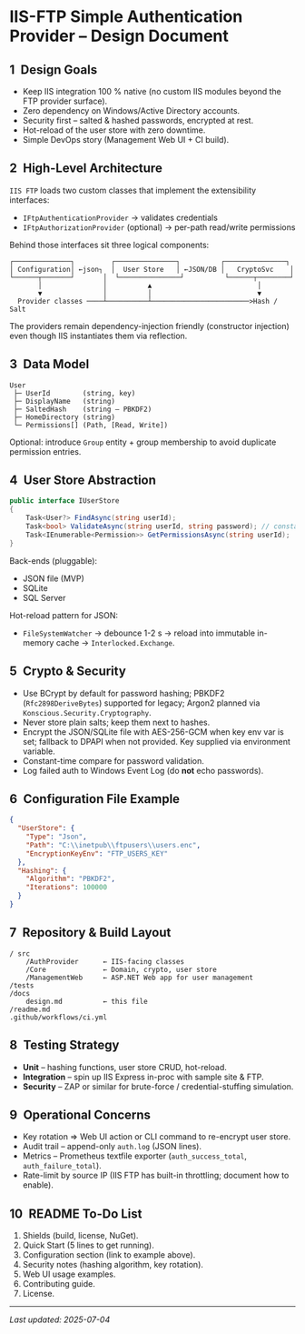# IIS-FTP Simple Authentication Provider – Design Document

## 1 Design Goals
* Keep IIS integration 100 % native (no custom IIS modules beyond the FTP provider surface).
* Zero dependency on Windows/Active Directory accounts.
* Security first – salted & hashed passwords, encrypted at rest.
* Hot-reload of the user store with zero downtime.
* Simple DevOps story (Management Web UI + CI build).

## 2 High-Level Architecture
`IIS FTP` loads two custom classes that implement the extensibility interfaces:
* `IFtpAuthenticationProvider` → validates credentials
* `IFtpAuthorizationProvider`  (optional) → per-path read/write permissions

Behind those interfaces sit three logical components:

```
┌──────────────┐         ┌───────────────┐          ┌───────────────┐
│ Configuration│ ←json┐  │  User Store   │ ←JSON/DB │   CryptoSvc    │
└──────┬───────┘       │  └───────────────┘          └──────┬────────┘
       │               │          ▲                          │
       ▼               │          │                          ▼
  Provider classes ────┴──────────┴────────────────────────>Hash / Salt
```

The providers remain dependency-injection friendly (constructor injection) even though IIS instantiates them via reflection.

## 3 Data Model
```
User
 ├─ UserId        (string, key)
 ├─ DisplayName   (string)
 ├─ SaltedHash    (string – PBKDF2)
 ├─ HomeDirectory (string)
 └─ Permissions[] (Path, [Read, Write])
```
Optional: introduce `Group` entity + group membership to avoid duplicate permission entries.

## 4 User Store Abstraction
```csharp
public interface IUserStore
{
    Task<User?> FindAsync(string userId);
    Task<bool> ValidateAsync(string userId, string password); // constant-time compare
    Task<IEnumerable<Permission>> GetPermissionsAsync(string userId);
}
```
Back-ends (pluggable):
* JSON file (MVP)
* SQLite
* SQL Server

Hot-reload pattern for JSON:
* `FileSystemWatcher` → debounce 1-2 s → reload into immutable in-memory cache → `Interlocked.Exchange`.

## 5 Crypto & Security
* Use BCrypt by default for password hashing; PBKDF2 (`Rfc2898DeriveBytes`) supported for legacy; Argon2 planned via `Konscious.Security.Cryptography`.
* Never store plain salts; keep them next to hashes.
* Encrypt the JSON/SQLite file with AES-256-GCM when key env var is set; fallback to DPAPI when not provided. Key supplied via environment variable.
* Constant-time compare for password validation.
* Log failed auth to Windows Event Log (do **not** echo passwords).

## 6 Configuration File Example
```json
{
  "UserStore": {
    "Type": "Json",
    "Path": "C:\\inetpub\\ftpusers\\users.enc",
    "EncryptionKeyEnv": "FTP_USERS_KEY"
  },
  "Hashing": {
    "Algorithm": "PBKDF2",
    "Iterations": 100000
  }
}
```

## 7 Repository & Build Layout
```
/ src
    /AuthProvider      ← IIS-facing classes
    /Core              ← Domain, crypto, user store
    /ManagementWeb     ← ASP.NET Web app for user management
/tests
/docs
    design.md          ← this file
/readme.md
.github/workflows/ci.yml
```

## 8 Testing Strategy
* **Unit** – hashing functions, user store CRUD, hot-reload.
* **Integration** – spin up IIS Express in-proc with sample site & FTP.
* **Security** – ZAP or similar for brute-force / credential-stuffing simulation.

## 9 Operational Concerns
* Key rotation ⇒ Web UI action or CLI command to re-encrypt user store.
* Audit trail – append-only `auth.log` (JSON lines).
* Metrics – Prometheus textfile exporter (`auth_success_total`, `auth_failure_total`).
* Rate-limit by source IP (IIS FTP has built-in throttling; document how to enable).

## 10 README To-Do List
1. Shields (build, license, NuGet).
2. Quick Start (5 lines to get running).
3. Configuration section (link to example above).
4. Security notes (hashing algorithm, key rotation).
5. Web UI usage examples.
6. Contributing guide.
7. License.

---

*Last updated: 2025-07-04* 